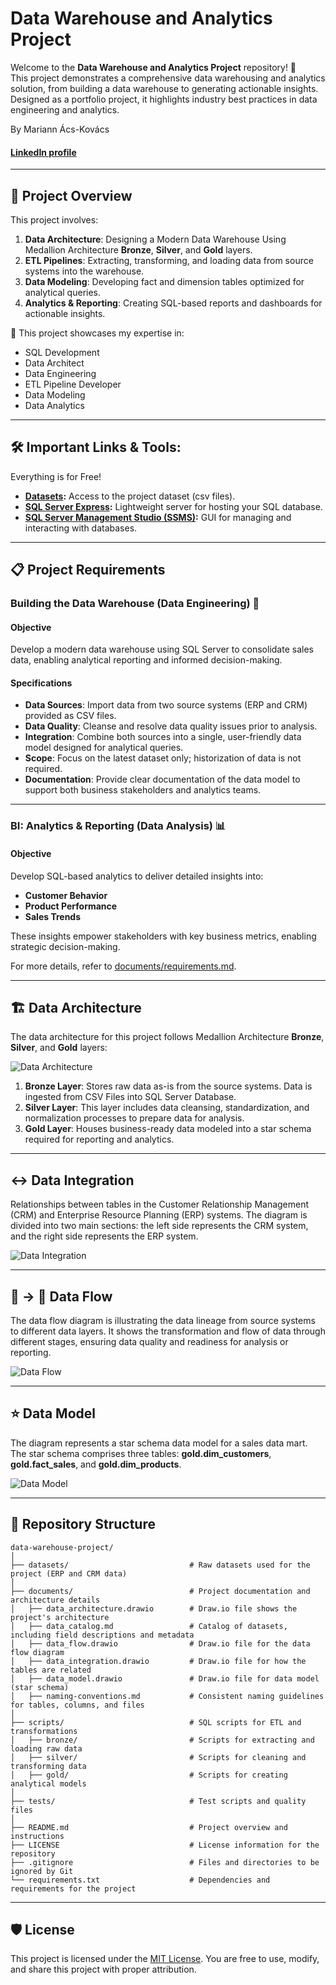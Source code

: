 
# Data Warehouse and Analytics Project

Welcome to the **Data Warehouse and Analytics Project** repository! 🚀  
This project demonstrates a comprehensive data warehousing and analytics solution, from building a data warehouse to generating
actionable insights. Designed as a portfolio project, it highlights industry best practices in data engineering and analytics.

By Mariann Ács-Kovács

#### [LinkedIn profile](https://www.linkedin.com/in/mariann95/)

---
## 📖 Project Overview

This project involves:

1. **Data Architecture**: Designing a Modern Data Warehouse Using Medallion Architecture **Bronze**, **Silver**, and **Gold** layers.
2. **ETL Pipelines**: Extracting, transforming, and loading data from source systems into the warehouse.
3. **Data Modeling**: Developing fact and dimension tables optimized for analytical queries.
4. **Analytics & Reporting**: Creating SQL-based reports and dashboards for actionable insights.

🎯 This project showcases my expertise in:
- SQL Development
- Data Architect
- Data Engineering  
- ETL Pipeline Developer  
- Data Modeling  
- Data Analytics  

---

## 🛠️ Important Links & Tools:

Everything is for Free!
- **[Datasets](datasets/):** Access to the project dataset (csv files).
- **[SQL Server Express](https://www.microsoft.com/en-us/sql-server/sql-server-downloads):** Lightweight server for hosting your SQL database.
- **[SQL Server Management Studio (SSMS)](https://learn.microsoft.com/en-us/sql/ssms/download-sql-server-management-studio-ssms?view=sql-server-ver16):** GUI for managing and interacting with databases.

---

## 📋 Project Requirements

### Building the Data Warehouse (Data Engineering) 🚧

#### Objective
Develop a modern data warehouse using SQL Server to consolidate sales data, enabling analytical reporting and informed decision-making.

#### Specifications
- **Data Sources**: Import data from two source systems (ERP and CRM) provided as CSV files.
- **Data Quality**: Cleanse and resolve data quality issues prior to analysis.
- **Integration**: Combine both sources into a single, user-friendly data model designed for analytical queries.
- **Scope**: Focus on the latest dataset only; historization of data is not required.
- **Documentation**: Provide clear documentation of the data model to support both business stakeholders and analytics teams.

---

### BI: Analytics & Reporting (Data Analysis) 📊

#### Objective
Develop SQL-based analytics to deliver detailed insights into:
- **Customer Behavior**
- **Product Performance**
- **Sales Trends**

These insights empower stakeholders with key business metrics, enabling strategic decision-making.  

For more details, refer to [documents/requirements.md](documents/requirements.md).

---

## 🏗️ Data Architecture

The data architecture for this project follows Medallion Architecture **Bronze**, **Silver**, and **Gold** layers:

![Data Architecture](documents/data_architecture.png)

1. **Bronze Layer**: Stores raw data as-is from the source systems. Data is ingested from CSV Files into SQL Server Database.
2. **Silver Layer**: This layer includes data cleansing, standardization, and normalization processes to prepare data for analysis.
3. **Gold Layer**: Houses business-ready data modeled into a star schema required for reporting and analytics.

---

## ↔️ Data Integration

Relationships between tables in the Customer Relationship Management (CRM) and Enterprise Resource Planning (ERP) systems.
The diagram is divided into two main sections: the left side represents the CRM system, and the right side represents the ERP system.

![Data Integration](documents/data_integration.png)

---

## 📁 → 📄 Data Flow

The data flow diagram is illustrating the data lineage from source systems to different data layers. It shows the transformation
and flow of data through different stages, ensuring data quality and readiness for analysis or reporting.

![Data Flow](documents/data_flow.png)

---

## ⭐ Data Model

The diagram represents a star schema data model for a sales data mart. The star schema comprises three tables:
**gold.dim_customers**, **gold.fact_sales**, and **gold.dim_products**.

![Data Model](documents/data_model.png)

---

## 📂 Repository Structure
```
data-warehouse-project/
│
├── datasets/                           # Raw datasets used for the project (ERP and CRM data)
│
├── documents/                          # Project documentation and architecture details
│   ├── data_architecture.drawio        # Draw.io file shows the project's architecture
│   ├── data_catalog.md                 # Catalog of datasets, including field descriptions and metadata
│   ├── data_flow.drawio                # Draw.io file for the data flow diagram
│   ├── data_integration.drawio         # Draw.io file for how the tables are related
│   ├── data_model.drawio               # Draw.io file for data model (star schema)
│   ├── naming-conventions.md           # Consistent naming guidelines for tables, columns, and files
│
├── scripts/                            # SQL scripts for ETL and transformations
│   ├── bronze/                         # Scripts for extracting and loading raw data
│   ├── silver/                         # Scripts for cleaning and transforming data
│   ├── gold/                           # Scripts for creating analytical models
│
├── tests/                              # Test scripts and quality files
│
├── README.md                           # Project overview and instructions
├── LICENSE                             # License information for the repository
├── .gitignore                          # Files and directories to be ignored by Git
└── requirements.txt                    # Dependencies and requirements for the project
```
---


## 🛡️ License

This project is licensed under the [MIT License](LICENSE). You are free to use, modify, and share this project with proper attribution.
